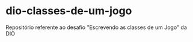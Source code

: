 # dio-classes-de-um-jogo
 Repositório referente ao desafio "Escrevendo as classes de um Jogo" da DIO
